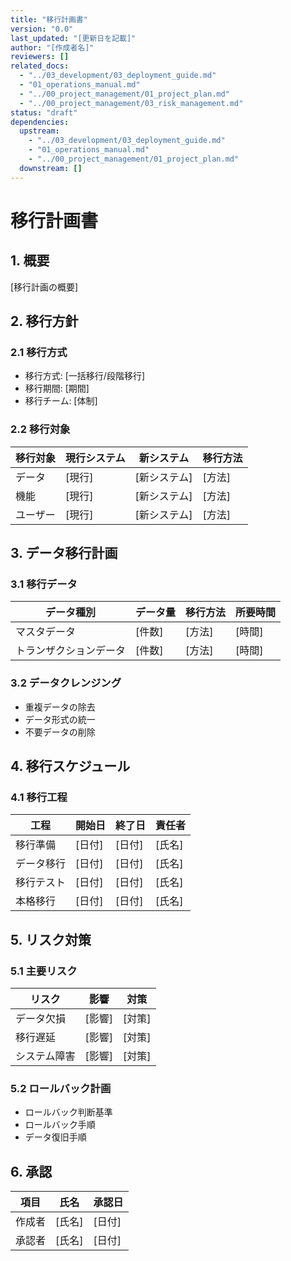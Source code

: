 ```yaml
---
title: "移行計画書"
version: "0.0"
last_updated: "[更新日を記載]"
author: "[作成者名]"
reviewers: []
related_docs:
  - "../03_development/03_deployment_guide.md"
  - "01_operations_manual.md"
  - "../00_project_management/01_project_plan.md"
  - "../00_project_management/03_risk_management.md"
status: "draft"
dependencies:
  upstream:
    - "../03_development/03_deployment_guide.md"
    - "01_operations_manual.md"
    - "../00_project_management/01_project_plan.md"
  downstream: []
---
```


# 移行計画書

## 1. 概要
[移行計画の概要]

## 2. 移行方針
### 2.1 移行方式
- 移行方式: [一括移行/段階移行]
- 移行期間: [期間]
- 移行チーム: [体制]

### 2.2 移行対象
| 移行対象 | 現行システム | 新システム | 移行方法 |
|----------|--------------|------------|----------|
| データ | [現行] | [新システム] | [方法] |
| 機能 | [現行] | [新システム] | [方法] |
| ユーザー | [現行] | [新システム] | [方法] |

## 3. データ移行計画
### 3.1 移行データ
| データ種別 | データ量 | 移行方法 | 所要時間 |
|------------|----------|----------|----------|
| マスタデータ | [件数] | [方法] | [時間] |
| トランザクションデータ | [件数] | [方法] | [時間] |

### 3.2 データクレンジング
- 重複データの除去
- データ形式の統一
- 不要データの削除

## 4. 移行スケジュール
### 4.1 移行工程
| 工程 | 開始日 | 終了日 | 責任者 |
|------|--------|--------|--------|
| 移行準備 | [日付] | [日付] | [氏名] |
| データ移行 | [日付] | [日付] | [氏名] |
| 移行テスト | [日付] | [日付] | [氏名] |
| 本格移行 | [日付] | [日付] | [氏名] |

## 5. リスク対策
### 5.1 主要リスク
| リスク | 影響 | 対策 |
|--------|------|------|
| データ欠損 | [影響] | [対策] |
| 移行遅延 | [影響] | [対策] |
| システム障害 | [影響] | [対策] |

### 5.2 ロールバック計画
- ロールバック判断基準
- ロールバック手順
- データ復旧手順

## 6. 承認
| 項目 | 氏名 | 承認日 |
|------|------|--------|
| 作成者 | [氏名] | [日付] |
| 承認者 | [氏名] | [日付] | 
